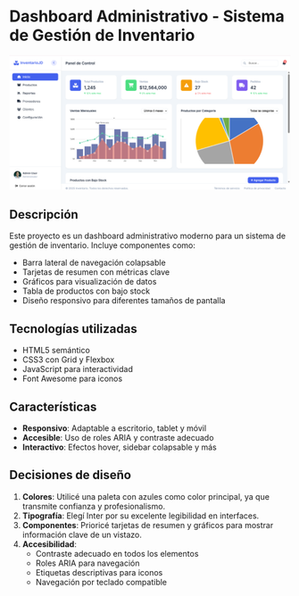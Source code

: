 # Dashboard Administrativo - Sistema de Gestión de Inventario

![Vista previa del dashboard](Dashboard.png)

## Descripción

Este proyecto es un dashboard administrativo moderno para un sistema de gestión de inventario. Incluye componentes como:

- Barra lateral de navegación colapsable
- Tarjetas de resumen con métricas clave
- Gráficos para visualización de datos
- Tabla de productos con bajo stock
- Diseño responsivo para diferentes tamaños de pantalla

## Tecnologías utilizadas

- HTML5 semántico
- CSS3 con Grid y Flexbox
- JavaScript para interactividad
- Font Awesome para iconos

## Características

- **Responsivo**: Adaptable a escritorio, tablet y móvil
- **Accesible**: Uso de roles ARIA y contraste adecuado
- **Interactivo**: Efectos hover, sidebar colapsable y más


## Decisiones de diseño

1. **Colores**: Utilicé una paleta con azules como color principal, ya que transmite confianza y profesionalismo.
2. **Tipografía**: Elegí Inter por su excelente legibilidad en interfaces.
3. **Componentes**: Prioricé tarjetas de resumen y gráficos para mostrar información clave de un vistazo.
4. **Accesibilidad**:
   - Contraste adecuado en todos los elementos
   - Roles ARIA para navegación
   - Etiquetas descriptivas para iconos
   - Navegación por teclado compatible


